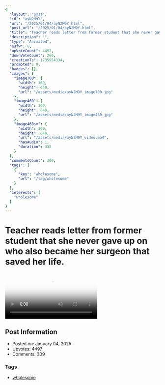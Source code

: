 ```yaml
---
{
  "layout": "post",
  "id": "ayN2M9Y",
  "url": "/2025/01/04/ayN2M9Y.html",
  "post_url": "/2025/01/04/ayN2M9Y.html",
  "title": "Teacher reads letter from former student that she never gave up on who also became her surgeon that saved her life.",
  "description": "",
  "type": "Animated",
  "nsfw": 0,
  "upVoteCount": 4497,
  "downVoteCount": 266,
  "creationTs": 1735954334,
  "promoted": 0,
  "badges": [],
  "images": {
    "image700": {
      "width": 360,
      "height": 640,
      "url": "/assets/media/ayN2M9Y_image700.jpg"
    },
    "image460": {
      "width": 360,
      "height": 640,
      "url": "/assets/media/ayN2M9Y_image460.jpg"
    },
    "image460sv": {
      "width": 360,
      "height": 640,
      "url": "/assets/media/ayN2M9Y_video.mp4",
      "hasAudio": 1,
      "duration": 338
    }
  },
  "commentsCount": 309,
  "tags": [
    {
      "key": "wholesome",
      "url": "/tag/wholesome"
    }
  ],
  "interests": [
    "wholesome"
  ]
}
---
```


# Teacher reads letter from former student that she never gave up on who also became her surgeon that saved her life.

<video controls playsinline loop poster="/assets/media/ayN2M9Y_image460.jpg">
  <source src="/assets/media/ayN2M9Y_video.mp4" type="video/mp4">
  Your browser does not support the video tag.
</video>

## Post Information

- Posted on: January 04, 2025
- Upvotes: 4497
- Comments: 309

### Tags

- [wholesome](/tag/wholesome)
